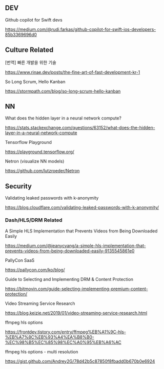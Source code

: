 ## DEV 

Github copilot for Swift devs

https://medium.com/@rudi.farkas/github-copilot-for-swift-ios-developers-85b3369696d0

## Culture Related

[번역] 빠른 개발을 위한 기술

https://www.rinae.dev/posts/the-fine-art-of-fast-development-kr-1

So Long Scrum, Hello Kanban

https://stormpath.com/blog/so-long-scrum-hello-kanban


## NN

What does the hidden layer in a neural network compute?

https://stats.stackexchange.com/questions/63152/what-does-the-hidden-layer-in-a-neural-network-compute

Tensorflow Playground

https://playground.tensorflow.org/

Netron (visualize NN models)

https://github.com/lutzroeder/Netron


## Security

Validating leaked passwords with k-anonymity

https://blog.cloudflare.com/validating-leaked-passwords-with-k-anonymity/

### Dash/HLS/DRM Related 

A Simple HLS Implementation that Prevents Videos from Being Downloaded Easily

https://medium.com/@jeanycyang/a-simple-hls-implementation-that-prevents-videos-from-being-downloaded-easily-9135545861e0

PallyCon SaaS

https://pallycon.com/ko/blog/

Guide to Selecting and Implementing DRM & Content Protection

https://bitmovin.com/guide-selecting-implementing-premium-content-protection/

Video Streaming Service Research

https://blog.keizie.net/2019/01/video-streaming-service-research.html

ffmpeg hls options 

https://frontdev.tistory.com/entry/ffmpeg%EB%A1%9C-hls-%EB%A7%8C%EB%93%A4%EA%B8%B0-%EC%98%B5%EC%85%98%EC%A0%95%EB%A6%AC

ffmpeg hls options - multi resolution

https://gist.github.com/Andrey2G/78d42b5c87850f8fbadd0b670b0e6924


